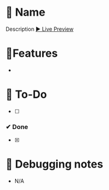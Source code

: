 # 🎨 Name
Description
[▶ Live Preview](https://petromirkolev.github.io/)

# 🚀Features

- 
# 🔨 To-Do

- [ ] 

### ✔ Done

- [x] 

# 📖 Debugging notes

- N/A
